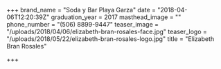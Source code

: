 +++
brand_name = "Soda y Bar Playa Garza"
date = "2018-04-06T12:20:39Z"
graduation_year = 2017
masthead_image = ""
phone_number = "(506) 8899-9447"
teaser_image = "/uploads/2018/04/06/elizabeth-bran-rosales-face.jpg"
teaser_logo = "/uploads/2018/05/22/elizabeth-bran-rosales-logo.jpg"
title = "Elizabeth Bran Rosales"

+++
